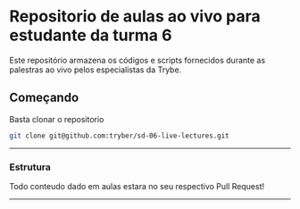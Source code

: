 # Repositorio de aulas ao vivo para estudante da turma 6

Este repositório armazena os códigos e scripts fornecidos durante as palestras ao vivo pelos especialistas da Trybe.

## Começando

Basta clonar o repositorio

```sh
git clone git@github.com:tryber/sd-06-live-lectures.git
```

---

### Estrutura

Todo conteudo dado em aulas estara no seu respectivo Pull Request!

---
